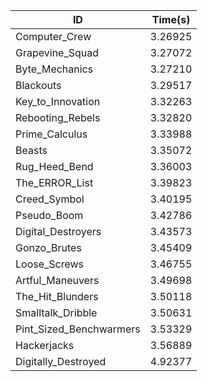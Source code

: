 |ID|Time(s)|
|-|-|
|Computer_Crew|3.26925|
|Grapevine_Squad|3.27072|
|Byte_Mechanics|3.27210|
|Blackouts|3.29517|
|Key_to_Innovation|3.32263|
|Rebooting_Rebels|3.32820|
|Prime_Calculus|3.33988|
|Beasts|3.35072|
|Rug_Heed_Bend|3.36003|
|The_ERROR_List|3.39823|
|Creed_Symbol|3.40195|
|Pseudo_Boom|3.42786|
|Digital_Destroyers|3.43573|
|Gonzo_Brutes|3.45409|
|Loose_Screws|3.46755|
|Artful_Maneuvers|3.49698|
|The_Hit_Blunders|3.50118|
|Smalltalk_Dribble|3.50631|
|Pint_Sized_Benchwarmers|3.53329|
|Hackerjacks|3.56889|
|Digitally_Destroyed|4.92377|

